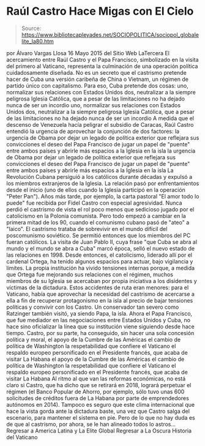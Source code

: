 # Raúl Castro Hace Migas con El Cielo

> Source: https://www.bibliotecapleyades.net/SOCIOPOLITICA/sociopol_globalelite_la80.htm

por Álvaro Vargas Llosa 16 Mayo 2015
del Sitio Web LaTercera
El acercamiento entre Raúl Castro y el Papa Francisco,
simbolizado en la visita del primero al Vaticano,
representa la culminación de una operación política
cuidadosamente diseñada.
No es un secreto que el castrismo pretende hacer de Cuba una versión caribeña de China o Vietnam, un régimen de partido único con capitalismo.
Para eso, Cuba pretende dos cosas:
uno, normalizar sus relaciones con Estados Unidos dos, neutralizar a la siempre peligrosa Iglesia Católica, que a pesar de las limitaciones no ha dejado nunca de ser un incordio
uno, normalizar sus relaciones con Estados Unidos
dos, neutralizar a la siempre peligrosa Iglesia Católica, que a pesar de las limitaciones no ha dejado nunca de ser un incordio
A medida que el descenso de Venezuela hacía peligrar el subsidio de Caracas, Raúl Castro entendió la urgencia de aprovechar la conjunción de dos factores:
la urgencia de Obama por dejar un legado de política exterior que reflejara sus convicciones el deseo del Papa Francisco de jugar un papel de "puente" entre ambos países y abrirle más espacios a la Iglesia en la isla
la urgencia de Obama por dejar un legado de política exterior que reflejara sus convicciones
el deseo del Papa Francisco de jugar un papel de "puente" entre ambos países y abrirle más espacios a la Iglesia en la isla
La Revolución Cubana persiguió a los católicos durante décadas y expulsó a los miembros extranjeros de la Iglesia.
La relación pasó por enfrentamientos desde el inicio (uno de ellos cuando la Iglesia participó en la operación "Peter Pan"). Años más tarde, por ejemplo, la carta pastoral "El amor todo lo puede" fue recibida por Fidel Castro con especial agresividad.
Nunca perdió el castrismo de vista el rol poco menos que sedicioso jugado por el catolicismo en la Polonia comunista. Pero todo empezó a cambiar en la primera mitad de los 90, cuando el comunismo cubano pasó de "ateo" a "laico". El castrismo trataba de sobrevivir en el mundo difícil del poscomunismo soviético. Se permitió entonces que los miembros del PC fueran católicos. La visita de Juan Pablo II, cuya frase "que Cuba se abra al mundo y el mundo se abra a Cuba" marcó época, selló el nuevo estado de las relaciones en 1998. Desde entonces, el catolicismo, liderado allí por el cardenal Ortega, ha tenido algunos espacios para actuar, bajo vigilancia y límites.
La propia institución ha vivido tensiones internas porque, a medida que Ortega fue mejorando sus relaciones con el régimen, muchos miembros de su Iglesia se acercaban por propia iniciativa a los disidentes y víctimas de la dictadura. Estos accidentes de ruta eran menores:
para el Vaticano, había que aprovechar la necesidad del castrismo de acercarse a ella a fin de recuperar protagonismo en la isla al precio de bajar tensiones políticas y convivir con los Castro.
Un conservador tan severo como Ratzinger también visitó, ya siendo Papa, la isla. Ahora el Papa Francisco, que fue mediador en las negociaciones entre Estados Unidos y Cuba, no hace sino oficializar la línea que su institución viene siguiendo desde hace tiempo.
Castro, por su parte, ha conseguido, sin hacer una sola concesión política y moral,
el apoyo de la Cumbre de las Américas el cambio de política de Washington la respetabilidad que confiere el Vaticano el respaldo europeo personificado en el Presidente francés, que acaba de visitar La Habana
el apoyo de la Cumbre de las Américas
el cambio de política de Washington
la respetabilidad que confiere el Vaticano
el respaldo europeo personificado en el Presidente francés, que acaba de visitar La Habana
Al ritmo al que van las reformas económicas, no está claro si Castro, que ha dicho que se retirará en 2018, logrará perpetuar el régimen (el Banco Popular de Ahorro, por ejemplo, sólo tuvo unas 600 solicitudes de créditos fuera de La Habana por parte de emprendedores autónomos en 2014).
Tampoco es seguro que este clima internacional que hace la vista gorda ante la dictadura baste, una vez que Castro salga del escenario, para mantener el sistema en pie.
Pero de lo que no hay duda es de que al castrismo, por ahora, se le han alineado todos lo astros...
Regresar a America Latina y La Elite Global
Regresar a La Oscura Historia del Vaticano
